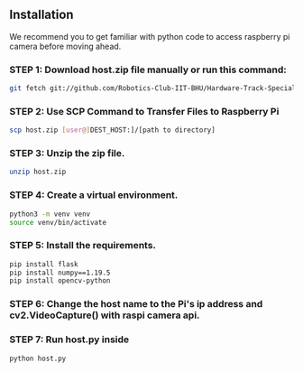 ## Installation

We recommend you to get familiar with python code to access raspberry pi camera before moving ahead. 

### STEP 1: Download host.zip file manually or run this command:
```bash
git fetch git://github.com/Robotics-Club-IIT-BHU/Hardware-Track-Specialization-22/Week_2/flask/host.zip
```


### STEP 2: Use SCP Command to Transfer Files to Raspberry Pi
```bash
scp host.zip [user@]DEST_HOST:]/[path to directory]
```


### STEP 3: Unzip the zip file.
```bash
unzip host.zip
```

### STEP 4: Create a virtual environment.
```bash
python3 -m venv venv
source venv/bin/activate
```

### STEP 5: Install the requirements.
```bash
pip install flask
pip install numpy==1.19.5
pip install opencv-python  
```

### STEP 6: Change the host name to the Pi's ip address and cv2.VideoCapture() with raspi camera api.  

### STEP 7: Run host.py inside 
```bash
python host.py
```

